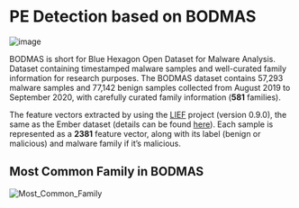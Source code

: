 # PE Detection based on BODMAS
![image](https://user-images.githubusercontent.com/40705538/159364901-364a9b04-04a1-4602-8afe-641a44de7818.png)

BODMAS is short for Blue Hexagon Open Dataset for Malware Analysis. Dataset containing timestamped malware samples and well-curated family information for research purposes.
The BODMAS dataset contains 57,293 malware samples and 77,142 benign samples collected from August 2019 to September 2020, with carefully curated family information 
(**581** families).

The feature vectors extracted by using the [LIEF](https://pypi.org/project/lief/?msclkid=faebb2a1a95811ec8b6a8198d5f1de0b) project (version 0.9.0), the same as the Ember dataset (details can be found [here](https://github.com/elastic/ember/blob/master/ember/features.py)). Each sample is represented as a **2381** feature vector, along with its label (benign or malicious) and malware family if it’s malicious.

## Most Common Family in BODMAS 
![Most_Common_Family](https://user-images.githubusercontent.com/40705538/159364986-3325addb-ece7-46e3-8682-03f50b4a2ec8.png)
